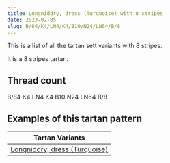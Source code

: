 ```yaml
---
title: Longniddry, dress (Turquoise) with 8 stripes
date: 2023-02-05
slug: B/84/K4/LN4/K4/B10/N24/LN64/B/8
---
```

This is a list of all the tartan sett variants with 8 stripes.

It is a 8 stripes tartan.


## Thread count
B/84 K4 LN4 K4 B10 N24 LN64 B/8

## Examples of this tartan pattern

| Tartan Variants |
|---------------|
| [Longniddry, dress (Turquoise)](/variants/b/84/k4/ln4/k4/b10/n24/ln64/b/8-b5480b0-k000000-lne0e0e0-n606080)||
